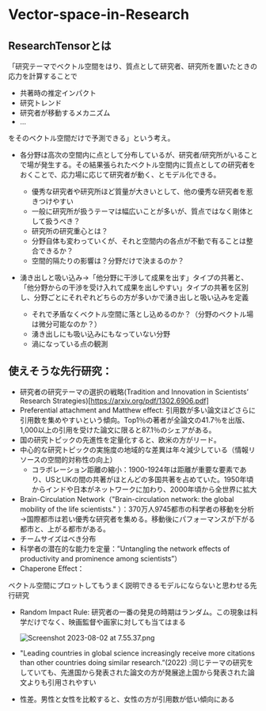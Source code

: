 # Vector-space-in-Research
## ResearchTensorとは

「研究テーマでベクトル空間をはり、質点として研究者、研究所を置いたときの応力を計算することで

- 共著時の推定インパクト
- 研究トレンド
- 研究者が移動するメカニズム
- …

をそのベクトル空間だけで予測できる」という考え。

- 各分野は高次の空間内に点として分布しているが、研究者/研究所がいることで場が発生する。その結果張られたベクトル空間内に質点としての研究者をおくことで、応力場に応じて研究者が動く、とモデル化できる。
    - 優秀な研究者や研究所ほど質量が大きいとして、他の優秀な研究者を惹きつけやすい
    - 一般に研究所が扱うテーマは幅広いことが多いが、質点ではなく剛体として扱うべき？
    - 研究所の研究重心とは？
    - 分野自体も変わっていくが、それと空間内の各点が不動で有ることは整合できるか？
    - 空間的隔たりの影響は？分野だけで決まるのか？

- 湧き出しと吸い込み→「他分野に干渉して成果を出す」タイプの共著と、「他分野からの干渉を受け入れて成果を出しやすい」タイプの共著を区別し、分野ごとにそれぞれどちらの方が多いかで湧き出しと吸い込みを定義
    - それで矛盾なくベクトル空間に落とし込めるのか？（分野のベクトル場は微分可能なのか？）
    - 湧き出しにも吸い込みにもなっていない分野
    - 渦になっている点の観測

## 使えそうな先行研究：
- 研究者の研究テーマの選択の戦略(Tradition and Innovation in Scientists’ Research Strategies)[https://arxiv.org/pdf/1302.6906.pdf]
- Preferential attachment and Matthew effect: 引用数が多い論文ほどさらに引用数を集めやすいという傾向。Top1％の著者が全論文の41.7％を出版、1,000以上の引用を受けた論文に限ると87.1％のシェアがある。
- 国の研究トピックの先進性を定量化すると、欧米の方がリード。
- 中⼼的な研究トピックの実施度の地域的な差異は年々減少している（情報リソースの空間的対称性の向上）
    - コラボレーション距離の縮小：1900-1924年は距離が重要な要素であり、USとUKの間の共著がほとんどの多国共著を占めていた。1950年頃からインドや日本がネットワークに加わり、2000年頃から全世界に拡大
- Brain-Circulation Network（"Brain-circulation network: the global mobility of the life scientists." ）：370万人9745都市の科学者の移動を分析→国際都市は若い優秀な研究者を集める。移動後にパフォーマンスが下がる都市と、上がる都市がある。
- チームサイズはべき分布
- 科学者の潜在的な能力を定量：”Untangling the network effects of productivity and prominence among scientists”）
- Chaperone Effect：

ベクトル空間にプロットしてもうまく説明できるモデルにならないと思わせる先行研究

- Random Impact Rule: 研究者の一番の発見の時期はランダム。この現象は科学だけでなく、映画監督や画家に対しても当てはまる
    
    ![Screenshot 2023-08-02 at 7.55.37.png](https://s3-us-west-2.amazonaws.com/secure.notion-static.com/b570383c-754d-491b-b250-470ef7534784/Screenshot_2023-08-02_at_7.55.37.png)
    
- "Leading countries in global science increasingly receive more citations than other countries doing similar research.”(2022) :同じテーマの研究をしていても、先進国から発表された論文の方が発展途上国から発表された論文よりも引用されやすい
- 性差。男性と女性を比較すると、女性の方が引用数が低い傾向にある
